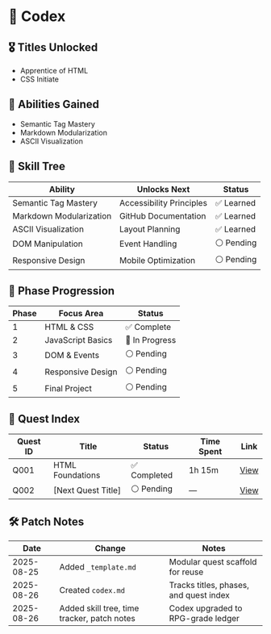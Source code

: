 # 🧬 Codex

## 🎖️ Titles Unlocked
- Apprentice of HTML
- CSS Initiate

## 🧠 Abilities Gained
- Semantic Tag Mastery
- Markdown Modularization
- ASCII Visualization

## 🌳 Skill Tree

| Ability                  | Unlocks Next             | Status     |
|--------------------------|--------------------------|------------|
| Semantic Tag Mastery     | Accessibility Principles | ✅ Learned |
| Markdown Modularization  | GitHub Documentation     | ✅ Learned |
| ASCII Visualization      | Layout Planning          | ✅ Learned |
| DOM Manipulation         | Event Handling           | ⚪ Pending |
| Responsive Design        | Mobile Optimization      | ⚪ Pending |

## 📅 Phase Progression

| Phase | Focus Area        | Status       |
|-------|-------------------|--------------|
| 1     | HTML & CSS        | ✅ Complete  |
| 2     | JavaScript Basics | 🔄 In Progress |
| 3     | DOM & Events      | ⚪ Pending   |
| 4     | Responsive Design | ⚪ Pending   |
| 5     | Final Project     | ⚪ Pending   |

## 🧩 Quest Index

| Quest ID | Title             | Status       | Time Spent | Link                                      |
|----------|-------------------|--------------|------------|-------------------------------------------|
| Q001     | HTML Foundations  | ✅ Completed | 1h 15m     | [View](quests/html-foundations.md)        |
| Q002     | [Next Quest Title]| ⚪ Pending   | —          | [View](quests/next-quest.md)              |

## 🛠️ Patch Notes

| Date       | Change                                      | Notes                                 |
|------------|---------------------------------------------|---------------------------------------|
| 2025-08-25 | Added `_template.md`                        | Modular quest scaffold for reuse      |
| 2025-08-26 | Created `codex.md`                          | Tracks titles, phases, and quest index |
| 2025-08-26 | Added skill tree, time tracker, patch notes | Codex upgraded to RPG-grade ledger    |